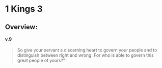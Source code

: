 # 1 Kings 3

## Overview:


#### v.9
>So give your servant a discerning heart to govern your people and to distinguish between right and wrong. For who is able to govern this great people of yours?"

